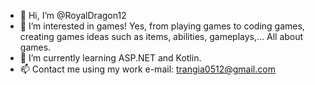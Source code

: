 - 👋 Hi, I’m @RoyalDragon12
- 👀 I’m interested in games! Yes, from playing games to coding games, creating games ideas such as items, abilities, gameplays,... All about games.
- 🌱 I’m currently learning ASP.NET and Kotlin.
- 📫 Contact me using my work e-mail: trangia0512@gmail.com

<!---
RoyalDragon12/RoyalDragon12 is a ✨ special ✨ repository because its `README.md` (this file) appears on your GitHub profile.
You can click the Preview link to take a look at your changes.
--->
